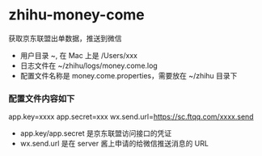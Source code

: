 # zhihu-money-come
获取京东联盟出单数据，推送到微信

- 用户目录 ~, 在 Mac 上是 /Users/xxx
- 日志文件在 ~/zhihu/logs/money.come.log
- 配置文件名称是 money.come.properties，需要放在  ~/zhihu 目录下

### 配置文件内容如下
app.key=xxxx
app.secret=xxx
wx.send.url=https://sc.ftqq.com/xxxx.send

- app.key/app.secret 是京东联盟访问接口的凭证
- wx.send.url 是在 server 酱上申请的给微信推送消息的 URL